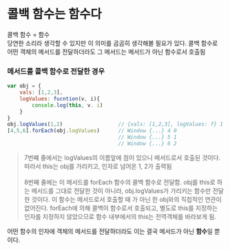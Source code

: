 # 콜백 함수는 함수다
콜백 함수 = 함수 <br>
당연한 소리라 생각할 수 있지만 이 의미를 곰곰히 생각해볼 필요가 있다. 콜백 함수로 어떤 객체의 메서드를 전달하더라도 그 메서드는 메서드가 아닌 함수로서 호출됨

### 메서드를 콜백 함수로 전달한 경우
```js
var obj = {
    vals: [1,2,3],
    logValues: fucntion(v, i){
        console.log(this, v. i)
    }
}
obj.logValues(1,2)                  // {vals: [1,2,3], logValues: f} 1 2
[4,5,6].forEach(obj.logValues)      // Window {...} 4 0
                                    // Window {...} 5 1
                                    // Window {...} 6 2
``` 

> 7번쨰 줄에서는 logValues의 이름앞에 점이 있으니 메서드로서 호출된 것이다. 따라서 this는 obj를 가리키고, 인자로 넘어온 1, 2가 출력됨 <br>
> <br>
> 8번째 줄에는 이 메서드를 forEach 함수의 콜백 함수로 전달함. obj를 this로 하는 메서드를 그대로 전달한 것이 아니라, obj.logValues가 가리키는 함수만 전달한 것이다. 이 함수는 메서드로서 호출할 때 가 아닌 한 obj와의 직접적인 연관이 없어진다. forEach에 의해 콜백이 함수로서 호출되고, 별도로 this를 지정하는 인자를 지정하지 않았으므로 함수 내부에서의 this는 전역객체를 바라보게 됨.

어떤 함수의 인자에 객체의 메서드를 전달하더라도 이는 결국 메서드가 아닌 **함수**일 뿐이다. 